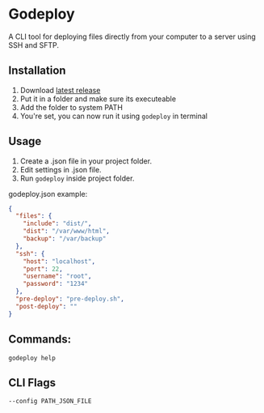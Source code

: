 # Godeploy

A CLI tool for deploying files directly from your computer to a server using SSH and SFTP.

## Installation

1. Download [latest release](https://github.com/jacted/godeploy/releases)
2. Put it in a folder and make sure its executeable
3. Add the folder to system PATH
4. You're set, you can now run it using `godeploy` in terminal

## Usage

1. Create a .json file in your project folder.
2. Edit settings in .json file.
3. Run `godeploy` inside project folder.

godeploy.json example:
``` json
{
  "files": {
    "include": "dist/",
    "dist": "/var/www/html",
    "backup": "/var/backup"
  },
  "ssh": {
    "host": "localhost",
    "port": 22,
    "username": "root",
    "password": "1234"
  },
  "pre-deploy": "pre-deploy.sh",
  "post-deploy": ""
}
```

## Commands:

`godeploy help`

## CLI Flags

`--config PATH_JSON_FILE`